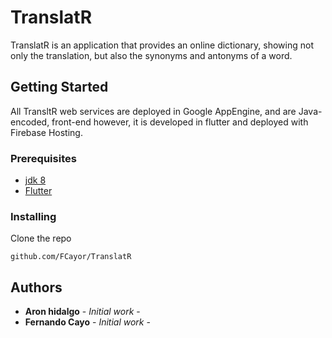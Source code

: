 # TranslatR
TranslatR is an application that provides an online dictionary, showing not only the translation, but also the synonyms and antonyms of a word.
## Getting Started
All TransltR web services are deployed in Google AppEngine, and are Java-encoded, front-end however, it is developed in flutter and deployed with Firebase Hosting.
### Prerequisites
* [jdk 8](https://www.oracle.com/technetwork/es/java/javase/downloads/index.html)
* [Flutter](https://flutter.dev/?gclid=EAIaIQobChMIy63c-eG-6QIViYeRCh0DLgU7EAAYASAAEgLZDPD_BwE&gclsrc=aw.ds)
### Installing
Clone the repo
```
github.com/FCayor/TranslatR
```
## Authors
* **Aron hidalgo** - *Initial work* - 
* **Fernando Cayo** - *Initial work* - 